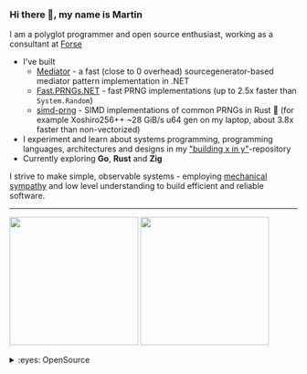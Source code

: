 ### Hi there 👋, my name is Martin
I am a polyglot programmer and open source enthusiast, working as a consultant at [Forse](https://forse.no/) <img src="https://raw.githubusercontent.com/csmoore/country-flag-icons/8f7c50904bb7080b8aef99c3fa836305117bcbc1/country-flags-4x3-svg/no.svg" height="12" />

* I've built
  * [Mediator](https://github.com/martinothamar/Mediator) - a fast (close to 0 overhead) sourcegenerator-based mediator pattern implementation in .NET
  * [Fast.PRNGs.NET](https://github.com/martinothamar/Fast.PRNGs.NET) - fast PRNG implementations (up to 2.5x faster than `System.Random`)
  * [simd-prng](https://github.com/martinothamar/simd-prng) - SIMD implementations of common PRNGs in Rust 🦀 (for example Xoshiro256++ ~28 GiB/s u64 gen on my laptop, about 3.8x faster than non-vectorized)
* I experiment and learn about systems programming, programming languages, architectures and designs in my ["building x in y"](https://github.com/martinothamar/building-x-in-y)-repository
* Currently exploring **Go**, **Rust** and **Zig** 

I strive to make simple, observable systems - employing [mechanical sympathy](https://www.youtube.com/watch?v=MC1EKLQ2Wmg) and low level understanding to build efficient and reliable software.

<hr />

<p float="left">
  <img src="https://github-readme-stats.vercel.app/api?username=martinothamar&show_icons=true&count_private=true" height="225" />
  <img src="https://github-readme-stats.vercel.app/api/top-langs/?username=martinothamar" height="225" />
</p>

<details>
  
<summary>:eyes: OpenSource</summary>
<br />

<img src="https://github-contributor-stats.vercel.app/api?username=martinothamar&combine_all_yearly_contributions=true&limit=10" />

</details>
